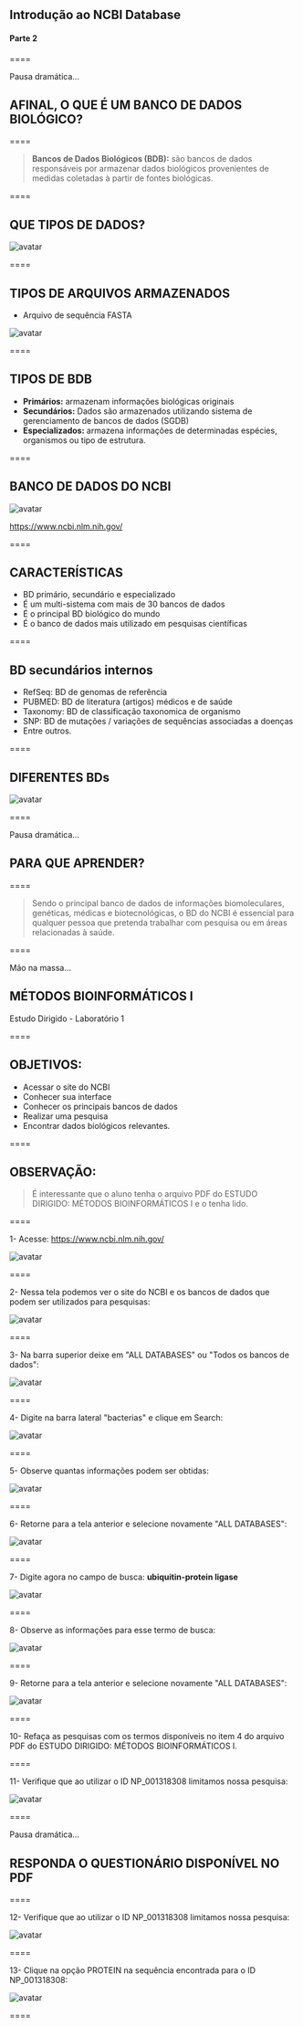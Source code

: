<!-- .slide: data-background="img/motivation.jpg" -->

## Introdução ao NCBI Database
#### Parte 2

====

Pausa dramática...

## AFINAL, O QUE É UM BANCO DE DADOS BIOLÓGICO?

====

>**Bancos de Dados Biológicos (BDB):** são bancos de dados responsáveis por armazenar dados biológicos provenientes de medidas coletadas à partir de fontes biológicas.

====

## QUE TIPOS DE DADOS?


![avatar][avatar]

[avatar]: ../shared/img/bd.png

====

## TIPOS DE ARQUIVOS ARMAZENADOS

- Arquivo de sequência FASTA

![avatar][avatar]

[avatar]: ../shared/img/Fig6.jpg

====

## TIPOS DE BDB

- **Primários:** armazenam informações biológicas originais
- **Secundários:** Dados são armazenados utilizando sistema de gerenciamento de bancos de dados (SGDB)
- **Especializados:** armazena informações de determinadas espécies, organismos ou tipo de estrutura. 

====

## BANCO DE DADOS DO NCBI

![avatar][avatar]

[avatar]: ../shared/img/1.png

https://www.ncbi.nlm.nih.gov/

====

## CARACTERÍSTICAS

- BD primário, secundário e especializado
- É um multi-sistema com mais de 30 bancos de dados
- É o principal BD biológico do mundo
- É o banco de dados mais utilizado em pesquisas científicas

====

## BD secundários internos

- RefSeq: BD de genomas de referência
- PUBMED: BD de literatura (artigos) médicos e de saúde
- Taxonomy: BD de classificação taxonomica de organismo
- SNP: BD de mutações / variações de sequências associadas a doenças
- Entre outros.

====

## DIFERENTES BDs

![avatar][avatar]

[avatar]: ../shared/img/2.png

====

Pausa dramática...

## PARA QUE APRENDER?

====

> Sendo o principal banco de dados de informações biomoleculares, genéticas, médicas e biotecnológicas, o BD do NCBI é essencial para qualquer pessoa que pretenda trabalhar com pesquisa ou em áreas relacionadas à saúde.

====

Mão na massa...

## MÉTODOS BIOINFORMÁTICOS I

Estudo Dirigido - Laboratório 1

====

## OBJETIVOS:

- Acessar o site do NCBI
- Conhecer sua interface
- Conhecer os principais bancos de dados
- Realizar uma pesquisa
- Encontrar dados biológicos relevantes.

====

## OBSERVAÇÃO:

> É interessante que o aluno tenha o arquivo PDF do ESTUDO DIRIGIDO: MÉTODOS BIOINFORMÁTICOS I e o tenha lido.

====

1- Acesse: https://www.ncbi.nlm.nih.gov/

![avatar][avatar]

[avatar]: ../shared/img/1.png

====

2- Nessa tela podemos ver o site do NCBI e os bancos de dados que podem ser utilizados para pesquisas:

![avatar][avatar]

[avatar]: ../shared/img/2.png

====

3- Na barra superior deixe em "ALL DATABASES" ou "Todos os bancos de dados":

![avatar][avatar]

[avatar]: ../shared/img/3.png

====

4- Digite na barra lateral "bacterias" e clique em Search:

![avatar][avatar]

[avatar]: ../shared/img/4.png

====

5- Observe quantas informações podem ser obtidas:

![avatar][avatar]

[avatar]: ../shared/img/5.png

====

6- Retorne para a tela anterior e selecione novamente "ALL DATABASES":

![avatar][avatar]

[avatar]: ../shared/img/3.png

====

7- Digite agora no campo de busca: **ubiquitin-protein ligase**

![avatar][avatar]

[avatar]: ../shared/img/6.png

====

8- Observe as informações para esse termo de busca:

![avatar][avatar]

[avatar]: ../shared/img/7.png

====

9- Retorne para a tela anterior e selecione novamente "ALL DATABASES":

![avatar][avatar]

[avatar]: ../shared/img/3.png

====

10- Refaça as pesquisas com os termos disponíveis no item 4 do arquivo PDF do ESTUDO DIRIGIDO: MÉTODOS BIOINFORMÁTICOS I.

====

11- Verifique que ao utilizar o ID NP_001318308 limitamos nossa pesquisa:

![avatar][avatar]

[avatar]: ../shared/img/8.png

====

Pausa dramática...

## RESPONDA O QUESTIONÁRIO DISPONÍVEL NO PDF

====

12- Verifique que ao utilizar o ID NP_001318308 limitamos nossa pesquisa:

![avatar][avatar]

[avatar]: ../shared/img/8.png

====

13- Clique na opção PROTEIN na sequência encontrada para o ID NP_001318308:

![avatar][avatar]

[avatar]: ../shared/img/9.png

====
